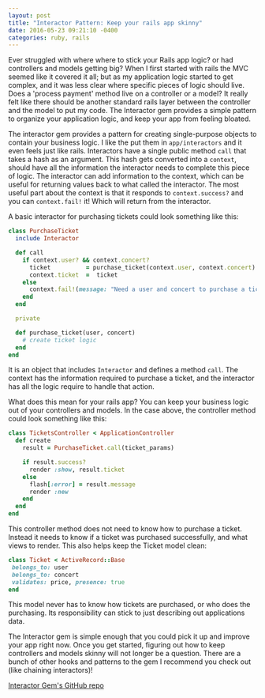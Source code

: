 ```yaml
---
layout: post
title: "Interactor Pattern: Keep your rails app skinny"
date: 2016-05-23 09:21:10 -0400
categories: ruby, rails
---
```


Ever struggled with where where to stick your Rails app logic? or had controllers and models getting big?
When I first started with rails the MVC seemed like it covered it all;
but as my application logic started to get complex, and it was less clear where specific pieces of logic should live.
Does a 'process payment' method live on a controller or a model?
It really felt like there should be another standard rails layer between the controller and the model to put my code.
The Interactor gem provides a simple pattern to organize your application logic, and keep your app from feeling bloated.

The interactor gem provides a pattern for creating single-purpose objects to contain your business logic.
I like the put them in `app/interactors` and it even feels just like rails.
Interactors have a single public method `call` that takes a hash as an argument.
This hash gets converted into a `context`, should have all the information the interactor needs to complete this piece of logic.
The interactor can add information to the context, which can be useful for returning values back to what called the interactor.
The most useful part about the context is that it responds to `context.success?` and you can `context.fail!` it!
Which will return from the interactor.

A basic interactor for purchasing tickets could look something like this:

```ruby
class PurchaseTicket
  include Interactor

  def call
    if context.user? && context.concert?
      ticket          = purchase_ticket(context.user, context.concert)
      context.ticket  =  ticket
    else
      context.fail!(message: "Need a user and concert to purchase a ticket!")
    end
  end

  private

  def purchase_ticket(user, concert)
    # create ticket logic
  end
end
```

It is an object that includes `Interactor` and defines a method `call`.
The context has the information required to purchase a ticket,
and the interactor has all the logic require to handle that action.

What does this mean for your rails app?
You can keep your business logic out of your controllers and models.
In the case above, the controller method could look something like this:

```ruby
class TicketsController < ApplicationController
  def create
    result = PurchaseTicket.call(ticket_params)

    if result.success?
      render :show, result.ticket
    else
      flash[:error] = result.message
      render :new
    end
  end
end
```

This controller method does not need to know how to purchase a ticket.
Instead it needs to know if a ticket was purchased successfully, and what views to render.
This also helps keep the Ticket model clean:

```ruby
class Ticket < ActiveRecord::Base
 belongs_to: user
 belongs_to: concert
 validates: price, presence: true
end
```

This model never has to know how tickets are purchased, or who does the purchasing.
Its responsibility can stick to just describing out applications data.

The Interactor gem is simple enough that you could pick it up and improve your app right now.
Once you get started, figuring out how to keep controllers and models skinny will not longer be a question.
There are a bunch of other hooks and patterns to the gem I recommend you check out (like chaining interactors)!

[Interactor Gem's GitHub repo][interactor-gh]

[interactor-gh]:   https://github.com/collectiveidea/interactor
